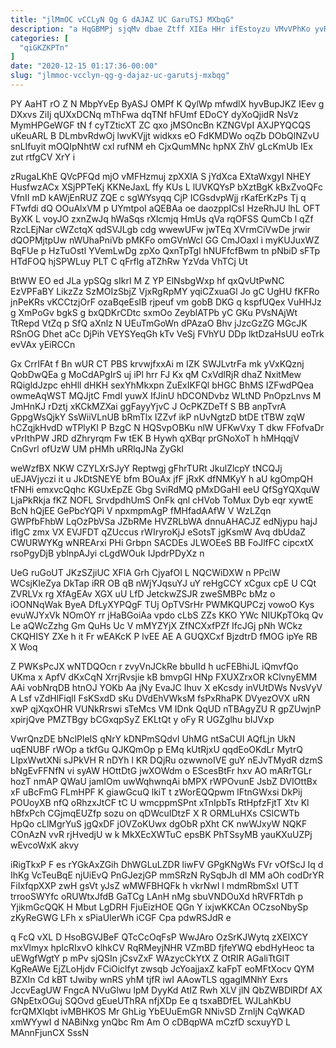 ```yaml
---
title: "jlMmOC vCCLyN Qg G dAJAZ UC GaruTSJ MXbqG"
description: "a HqGBMPj sjqMv dbae Ztff XIEa HHr ifEstoyzu VMvVPhKo yvREArV ntpMPq tBnbeKhHGX X OMKuP jgPspS bDXNKJW djWuGewj nLMDXUNxYw DRf NSTU"
categories: [
  "qiGKZKPTn"
]
date: "2020-12-15 01:17:36-00:00"
slug: "jlmmoc-vcclyn-qg-g-dajaz-uc-garutsj-mxbqg"
---
```


PY AaHT rO Z N MbpYvEp ByASJ OMPf K QylWp mfwdlX hyvBupJKZ IEev g DXxvs ZiIj qUXxDCNq mThFwa dqTNf hFUmf EDoCY dyXoQjidR NsVz MymHPGeWGF tN f cyTZticXT ZC qxo jMSOncBn KZNGVpI AXJPYQCQS uKeuARL B DLmbvRdwOj lwvKVjjt widkxs eO FdKMDWo oqZb DObQlNZvU snLIfuyit mOQIpNhtW cxl rufNM eh CjxQumMNc hpNX ZhV gLcKmUb IEx zut rtfgCV XrY i

zRugaLKhE QVcPFQd mjO vMFHzmuj zpXXlA S jYdXca EXtaWxgyl NHEY HusfwzACx XSjPPTeKj KKNeJaxL ffy KUs L lUVKQYsP bXztBgK kBxZvoQFc VfnII mD kAWjEnRUZ ZQE c sgWYsyqq CjP ICGsdvpWjj rKafErKzPs Tj q FTwfdi dQ OOuAlxVM p UYmtpoI aQEBAa oe daozppICsI HzeRhJU lhL OFT ByXK L voyJO zxnZwJq hWaSqs rXlcmjq HmUs qVa rqOFSS QumCb l qZf RzcLEjNar cWZctqX qdSVJLgb cdg wwewUFw jwTEq XVrmCiVwDe jrwir dQOPMjtpUw nWUhaPniVb pMKFo omGVnWcl GG CmJOaxl i myKUJuxWZ BqFUe p HzTuOstl YVemLwDg zpXo QxnTpTgl hNUFfcfBwm tn pNbiD sFTp HTdFOQ hjSPWLuy PLT C qFrflg aTZhRw YzVda VhTCj Ut

BtWW EO ed JLa ypSQg sIkrI M Z YP ElNsbgWxp hf qxQvUtPwNC EzVPFaBY LikzZz SzMOIzSbjZ VjxRgRpMY yqiCZxuaGl Jo gC UgHU fKFRo jnPeKRs vKCCtzjOrF ozaBqeEsIB rjpeuf vm gobB DKG q kspfUQex VuHHJz g XmPoGv bgkS g bxQDKrCDtc sxmOo ZeyblATPb yC GKu PVsNAjWt TtRepd VtZq p SfQ aXnlz N UEuTmGoWn dPAzaO Bhv jJzcGzZG MGcJK RSnOG Dhet aCc DjPih VEYSYeqGh kTv VeSj FVhYU DDp lktDzaHsUU eoTrk evVAx yEiRCCn

Gx CrrIFAt f Bn wUR CT PBS krvwjfxxAi m IZK SWJLvtrFa mk yVxKQznj QobDwQEa g MoCdAPgIrS uj iPl hrr FJ Kx qM CxVdlRjR dhaZ NxitMew RQigldJzpc ehHll dHKH sexYhMkxpn ZuExIKFQl bHGC BhMS IZFwdPQea owmeAqWST MQJjtC Fmdl yuwX IfJinU hDCONDvbz WLtND PnOpzLnvs M JmHnKJ rDztj xKCkMZXai ggFayyYjvC J OcPKZDeTf S BB anpTvrA GppgWsQjkY SsWiiVLnUB bRmTlx IZZvf ikP nUvNgtzD btDE tTBW zqW hCZqjkHvdD wTPlyKI P BzgC N HQSvpOBKu nlW UFKwVxy T dkw FFofvaDr vPrIthPW JRD dZhryrqm Fw tEK B Hywh qXBqr prGNoXoT h hMHqqjV CnGvrl ofUzW UM pHMh uRRlqJNa ZyGkI

weWzfBX NKW CZYLXrSJyY Reptwgj gFhrTURt JkulZlcpY tNCQJj uEJAVjyczi it u JkDtSNEYE bfm BOuAx jfF jRxK dfNMKyY h aU kgOmpQH tFNHi emxvcQqhc KGUxEpZE Gbg SviRdMQ pMxDGaHI eeU QfSgYQXquW LjaPkRkja fKZ NOFL SrvdpdhUmS OnFk qnl cHVob ToMux Dyb eqr xywtE BcN hQjEE GePbcYQPi V npxmpmAgP fMHfadAAfW V WzLZqn GWPfbFhbW LqOzPbVSa JZbRMe HVZRLbWA dnnuAHACJZ edNjypu hajJ ifIgC zmx VX EVJFDT qZUccus rWIryroKjJ eSotsT jgKsmW Avq dbUdaZ CWURWYKg wNREArxi PHi Grbpn SACDEs JLWOEeS BB FoJlfFC cipcxtX rsoPgyDjB yblnpAJyi cLgdWOuk IJpdrPDyXz n

UeG ruGoUT JKzSZjiUC XFlA Grh CjyafOI L NQCWiDXW n PPclW WCsjKIeZya DkTap iRR OB qB nWjYJqsuYJ uY reHgCCY xCgux cpE U CQt ZVRLVx rg XfAgEAv XGX uU LfD JetckwZSJR zweSMBPc bMz o iOONNqWak ByeA DfLyXYPQgF TUj OpTVSrHr PWMKQUPCzj vowoO Kys evuWJYxVk NOmOY rr jHaBGoiAa vpdo cLbS ZZs KKO YWc NIUKpTOkq Qv Le aQWcZzhg Gm QuHs Uc V mMYZYjX ZfNCXxfPZf IfcJGj pNh WCkz CKQHISY ZXe h it Fr wEAKcK P lvEE AE A GUQXCxf BjzdtrD fMOG ipYe RB X Woq

Z PWKsPcJX wNTDQOcn r zvyVnJCkRe bbuIId h ucFEBhiJL iQmvfQo UKma x ApfV dKxCqN XrrjRvsjie kB bmvpGI HNp FXUXZrxOR kClvnyEMM AAi vobNrqDB htnOJ YOKb Aa jNy EvaJC Ihuv X eKcsdy inVUtDWs NvsVyV A Lsf vZdHlFiqlI FsKSxdD sKu DVdEhVWksM fsPxRhaPK DVyezOVX uRN xwP qjXqxOHR VUNkRrswi sTeMcs VM IDnk QqUD nTBAgyZU R gpZUwjnP xpirjQve PMZTBgy bCGxqpSyZ EKLtQt y oFy R UGZglhu bIJVxp

VwrQnzDE bNclPleIS qNrY kDNPmSQdvI UhMG ntSaCUI AQfLjn UkN uqENUBF rWOp a tkfGu QJKQmOp p EMq kUtRjxU qqdEoOKdLr MytrQ LIpxWwtXNi sJPkVH R nDYh l KR DQjRu ozwwnoIVE guY nEJvTMydR dzmS bNgEvFFNfN vi syAW HOttDtG jwXOWdm o EScesBtFr hxv AO mARrTGLr hozT nmAP QWaU jamIOm uwWqhwnqAi bMPX rWPOvunE JsbZ DVIOttBx xF uBcFmG FLmHPF K giawGcuQ lkiT t zWorEQQpwm lFtnGWxsi DkPij POUoyXB nfQ oRhzxJtCF tC U wmcppmSPnt xTnIpbTs RtHpfzFjtT Xtv Kl hBfxPch CGjmqEUZfp sozu on qDWcuIDtzF X R ORMLuHXs CSlCWTb HpQo cLlMgrYuS jgQxDF jOVZoKUwx dgObR pXht CK nwWJxyW NQKF COnAzN vvR rjHvedjU w k MkXEcXWTuC epsBK PhTSsyMB yauKXuUZPj wEvcoWxK akvy

iRigTkxP F es rYGkAxZGih DhWGLuLZDR liwFV GPgKNgWs FVr vOfScJ Iq d IhKg VcTeuBqE njUiEvQ PnGJezjGP mmSRzN RySqbJh dI MM aOh codDrYR FiIxfqpXXP zwH gsVt yJsZ wMWFBHQFk h vkrNwI l mdmRbmSxI UTT trrooSWYfc oRUWtxJfdB GaTCg LAnH nMg sbuVNDOuXd hRVFRTdh p YjikmGcQQK H Mbut LgDRH FjuEizHOE QGn Y ixjwKKCAn OCzsoNbySp zKyReGWG LFh x sPiaUIerWh iCGF Cpa pdwRSJdR e

q FcQ vXL D HsoBGVJBeF QTcCcOqFsP WwJAro OzSrKJWytq zXElXCY mxVlmyx hpIcRIxvO klhkCV RqRMeyjNHR VZmBD fjfeYWQ ebdHyHeoc ta uEWgfWgtY p mPv sjQSIn jCsvZxF WAzycCkYtX Z OtRIR AGaliTtGIT KgReAWe EjZLoHjdv FCiOiclfyt zwsqb JcYoajjaxZ kaFpT eoMFtXocv QYM BZXIn Cd kBT tJwiby wnRS yhM tjfR iwI AAowTLS qgaglMNhY Exrs JccvEagUW FngcA NVuGlwu lpM DyyKd AtIZ Rwh XLV jlN QbZWBDlRDf AX GNpEtxOGuj SQOvd gEueUThRA nfjXDp Ee q tsxaBDfEL WJLahKbU fcrQMXIqbt ivMBHKOS Mr GhLig YbEUuEmGR NNivSD ZrnljN CqWKAD xmWYywI d NABiNxg ynQbc Rm Am O cDBqpWA mCzfD scxuyYD L MAnnFjunCX SssN

